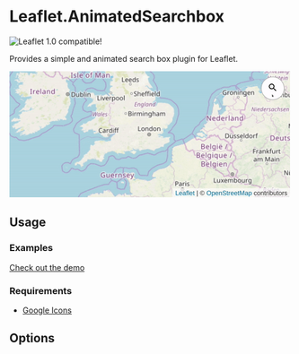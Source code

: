 # Leaflet.AnimatedSearchbox
![Leaflet 1.0 compatible!](https://img.shields.io/badge/Leaflet%201.0-%E2%9C%93-1EB300.svg?style=flat)  

Provides a simple and animated search box plugin for Leaflet.

![demo](assets/demo_500px.gif)

## Usage 

### Examples

[Check out the demo](https://luka1199.github.io/Leaflet.AnimatedSearchbox/examples)

### Requirements

- [Google Icons](https://google.github.io/material-design-icons/)

## Options
